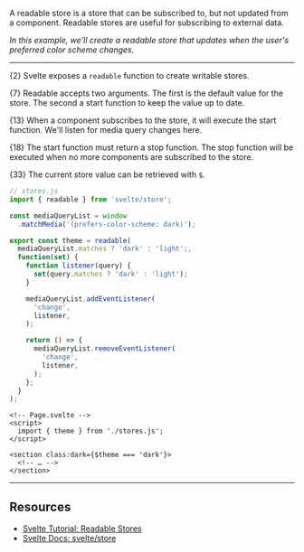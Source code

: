 A readable store is a store that can be subscribed to, but not updated from a component. Readable stores are useful for subscribing to external data.

*In this example, we'll create a readable store that updates when the user's preferred color scheme changes.*

---

{2} Svelte exposes a `readable` function to create writable stores.

{7} Readable accepts two arguments. The first is the default value for the store. The second a start function to keep the value up to date.

{13} When a component subscribes to the store, it will execute the start function. We'll listen for media query changes here.

{18} The start function must return a stop function. The stop function will be executed when no more components are subscribed to the store.

{33} The current store value can be retrieved with `$`.

```js
// stores.js
import { readable } from 'svelte/store';

const mediaQueryList = window
  .matchMedia('(prefers-color-scheme: dark)');

export const theme = readable(
  mediaQueryList.matches ? 'dark' : 'light';,
  function(set) {
    function listener(query) {
      set(query.matches ? 'dark' : 'light');
    }

    mediaQueryList.addEventListener(
      'change',
      listener,
    );

    return () => {
      mediaQueryList.removeEventListener(
        'change',
        listener,
      );
    };
  }
);
```

```svelte
<!-- Page.svelte -->
<script>
  import { theme } from './stores.js';
</script>

<section class:dark={$theme === 'dark'}>
  <!-- … -->
</section>
```

---

## Resources

- [Svelte Tutorial: Readable Stores](https://learn.svelte.dev/tutorial/readable-stores)
- [Svelte Docs: svelte/store](https://svelte.dev/docs/svelte-store#writable)

